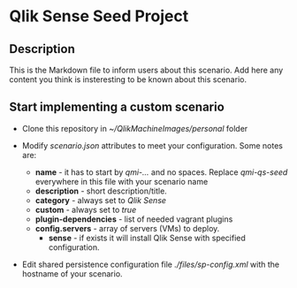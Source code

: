 # Qlik Sense Seed Project

## Description
This is the Markdown file to inform users about this scenario. Add here any content you think is insteresting to be known about this scenario.

## Start implementing a custom scenario
- Clone this repository in *~/QlikMachineImages/personal* folder
- Modify *scenario.json* attributes to meet your configuration. Some notes are:
  - **name** - it has to start by *qmi-...* and no spaces. Replace *qmi-qs-seed* everywhere in this file with your scenario name
  - **description** - short description/title.
  - **category** - always set to *Qlik Sense*
  - **custom** - always set to *true*
  - **plugin-dependencies** - list of needed vagrant plugins
  - **config.servers** - array of servers (VMs) to deploy.
    - **sense** - if exists it will install Qlik Sense with specified configuration.

- Edit shared persistence configuration file *./files/sp-config.xml* with the hostname of your scenario.

